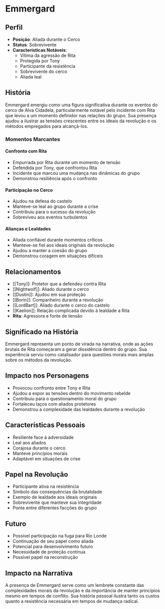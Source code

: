 # Emmergard

## Perfil
- **Posição**: Aliada durante o Cerco
- **Status**: Sobrevivente
- **Características Notáveis**:
  - Vítima da agressão de Rita
  - Protegida por Tony
  - Participante da resistência
  - Sobrevivente do cerco
  - Aliada leal

## História
Emmergard emergiu como uma figura significativa durante os eventos do cerco de Alva Cidadela, particularmente notável pelo incidente com Rita que levou a um momento definidor nas relações do grupo. Sua presença ajudou a ilustrar as tensões crescentes entre os ideais da revolução e os métodos empregados para alcançá-los.

### Momentos Marcantes

#### Confronto com Rita
- Empurrada por Rita durante um momento de tensão
- Defendida por Tony, que confrontou Rita
- Incidente que marcou uma mudança nas dinâmicas do grupo
- Demonstrou resiliência após o confronto

#### Participação no Cerco
- Ajudou na defesa do castelo
- Manteve-se leal ao grupo durante a crise
- Contribuiu para o sucesso da revolução
- Sobreviveu aos eventos turbulentos

#### Alianças e Lealdades
- Aliada confiável durante momentos críticos
- Manteve-se fiel aos ideais originais da revolução
- Ajudou a manter a coesão do grupo
- Demonstrou coragem em situações difíceis

## Relacionamentos
- [[Tony]]: Protetor que a defendeu contra Rita
- [[Nightwolf]]: Aliado durante o cerco
- [[Dustin]]: Ajudou em sua proteção
- [[Borin]]: Companheiro durante a revolução
- [[LordBart]]: Aliado durante o cerco do castelo
- [[Kaelion]]: Relação complicada devido à lealdade a Rita
- **Rita**: Agressora e fonte de tensão

## Significado na História
Emmergard representa um ponto de virada na narrativa, onde as ações brutais de Rita começaram a gerar dissidência dentro do grupo. Sua experiência serviu como catalisador para questões morais mais amplas sobre os métodos da revolução.

## Impacto nos Personagens
- Provocou confronto entre Tony e Rita
- Ajudou a expor as tensões dentro do movimento rebelde
- Contribuiu para o questionamento moral do grupo
- Fortaleceu laços com aliados protetores
- Demonstrou a complexidade das lealdades durante a revolução

## Características Pessoais
- Resiliente face à adversidade
- Leal aos aliados
- Corajosa durante o cerco
- Manteve princípios morais
- Adaptável em situações de crise

## Papel na Revolução
- Participante ativa na resistência
- Símbolo das consequências da brutalidade
- Exemplo de lealdade aos ideais originais
- Sobrevivente que manteve sua integridade
- Ponte entre diferentes facções do grupo

## Futuro
- Possível participação na fuga para Rio Londe
- Continuação de seu papel como aliada
- Potencial para desenvolvimento futuro
- Necessidade de proteção contínua
- Possível papel na reconstrução

## Impacto na Narrativa
A presença de Emmergard serve como um lembrete constante das complexidades morais da revolução e da importância de manter princípios mesmo em tempos de conflito. Sua história pessoal ilustra tanto os custos quanto a resistência necessária em tempos de mudança radical. 